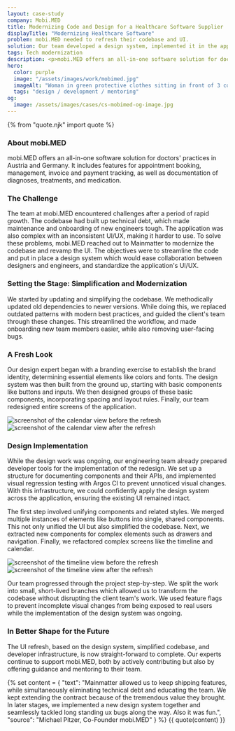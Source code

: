 ```yaml
---
layout: case-study
company: Mobi.MED
title: Modernizing Code and Design for a Healthcare Software Supplier
displayTitle: "Modernizing Healthcare Software"
problem: mobi.MED needed to refresh their codebase and UI.
solution: Our team developed a design system, implemented it in the application, and modernized the codebase along the way.
tags: Tech modernization
description: <p>mobi.MED offers an all-in-one software solution for doctors' practices in Austria and Germany</p><p>Mainmatter modernized the codebase of their frontend, established a design system and refreshed the UI and UX of the application.</p>
hero:
  color: purple
  image: "/assets/images/work/mobimed.jpg"
  imageAlt: "Woman in green protective clothes sitting in front of 3 computer screens holding a computer mouse"
  tags: "design / development / mentoring"
og:
  image: /assets/images/cases/cs-mobimed-og-image.jpg
---
```


{% from "quote.njk" import quote %}

<div class="case-study__section">
  <h3 class="case-study__heading">About mobi.MED</h3>
  <div class="case-study__text">
    <p class="h4">mobi.MED offers an all-in-one software solution for doctors' practices in Austria and Germany. It includes features for appointment booking, management, invoice and payment tracking, as well as documentation of diagnoses, treatments, and medication.</p>
  </div>
</div>

<div class="case-study__section">
  <h3 class="case-study__heading">The Challenge</h3>
  <div class="case-study__text">
    <p>The team at mobi.MED encountered challenges after a period of rapid growth. The codebase had built up technical debt, which made maintenance and onboarding of new engineers tough. The application was also complex with an inconsistent UI/UX, making it harder to use. To solve these problems, mobi.MED reached out to Mainmatter to modernize the codebase and revamp the UI. The objectives were to streamline the code and put in place a design system which would ease collaboration between designers and engineers, and standardize the application's UI/UX.</p>
  </div>
</div>

<div class="case-study__section">
  <h3 class="case-study__heading">Setting the Stage: Simplification and Modernization</h3>
  <div class="case-study__text">
    <p>We started by updating and simplifying the codebase. We methodically updated old dependencies to newer versions. While doing this, we replaced outdated patterns with modern best practices, and guided the client's team through these changes. This streamlined the workflow, and made onboarding new team members easier, while also removing user-facing bugs.</p>
  </div>
</div>

<div class="case-study__section">
  <h3 class="case-study__heading">A Fresh Look</h3>
  <div class="case-study__text">
    <p>Our design expert began with a branding exercise to establish the brand identity, determining essential elements like colors and fonts. The design system was then built from the ground up, starting with basic components like buttons and inputs. We then designed groups of these basic components, incorporating spacing and layout rules. Finally, our team redesigned entire screens of the application.</p>
  </div>
</div>

<div class="case-study__image-wrapper">
  <div class="images-side-by-side-grid my-5">
    <div class="image-wrapper">
      <img
        src="/assets/images/work/mobimed-before-1.png"
        alt="screenshot of the calendar view before the refresh"
      />
    </div>
    <div class="image-wrapper">
      <img
        src="/assets/images/work/mobimed-after-1.png"
        alt="screenshot of the calendar view after the refresh"
      />
    </div>
  </div>
</div>

<div class="case-study__section">
  <h3 class="case-study__heading">Design Implementation</h3>
  <div class="case-study__text">
    <p>While the design work was ongoing, our engineering team already prepared developer tools for the implementation of the redesign. We set up a structure for documenting components and their APIs, and implemented visual regression testing with Argos CI to prevent unnoticed visual changes. With this infrastructure, we could confidently apply the design system across the application, ensuring the existing UI remained intact.</p>
    <p>The first step involved unifying components and related styles. We merged multiple instances of elements like buttons into single, shared components. This not only unified the UI but also simplified the codebase. Next, we extracted new components for complex elements such as drawers and navigation. Finally, we refactored complex screens like the timeline and calendar.</p>
  </div>
</div>

<div class="case-study__image-wrapper">
  <div class="images-side-by-side-grid my-5">
    <div class="image-wrapper">
      <img
        src="/assets/images/work/mobimed-before-2.png"
        alt="screenshot of the timeline view before the refresh"
      />
    </div>
    <div class="image-wrapper">
      <img
        src="/assets/images/work/mobimed-after-2.png"
        alt="screenshot of the timeline view after the refresh"
      />
    </div>
  </div>
</div>

<div class="case-study__section">
  <div class="case-study__text">
    <p>Our team progressed through the project step-by-step. We split the work into small, short-lived branches which allowed us to transform the codebase without disrupting the client team's work. We used feature flags to prevent incomplete visual changes from being exposed to real users while the implementation of the design system was ongoing.</p>
  </div>
</div>

<div class="case-study__section">
  <h3 class="case-study__heading">In Better Shape for the Future</h3>
  <div class="case-study__text">
    <p>The UI refresh, based on the design system, simplified codebase, and developer infrastructure, is now straight-forward to complete. Our experts continue to support mobi.MED, both by actively contributing but also by offering guidance and mentoring to their team.</p>
  </div>
</div>

{% set content = {
  "text": "Mainmatter allowed us to keep shipping features, while simultaneously eliminating technical debt and educating the team. We kept extending the contract because of the tremendous value they brought. In later stages, we implemented a new design system together and seamlessly tackled long standing ux bugs along the way. Also it was fun.",
  "source": "Michael Pitzer, Co-Founder mobi.MED"
} %} {{ quote(content) }}
